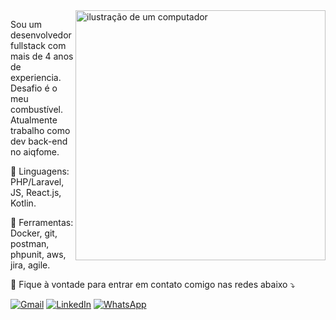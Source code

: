 <img src="https://raw.githubusercontent.com/MicaelliMedeiros/micaellimedeiros/master/image/computer-illustration.png" alt="ilustração de um computador" min-width="400px" max-width="400px" width="400px" align="right">

<p align="left"> 
  Sou um desenvolvedor fullstack com mais de 4 anos de experiencia. Desafio é o meu combustível.<br>
  Atualmente trabalho como dev back-end no aiqfome.
</p>

<p align="left">
  🦄 Linguagens: PHP/Laravel, JS, React.js, Kotlin.
</p>

<p align="left">
  💼 Ferramentas: Docker, git, postman, phpunit, aws, jira, agile.
</p>

<p align="left">
  💌 Fique à vontade para entrar em contato comigo nas redes abaixo ⤵️
</p>

<p align="left">
  <a href="#" title="Gmail">
  <img src="https://img.shields.io/badge/-Gmail-FF0000?style=flat-square&labelColor=FF0000&logo=gmail&logoColor=white&link=throcha3@gmail.com" alt="Gmail"/></a>
  <a href="#" title="LinkedIn">
  <img src="https://img.shields.io/badge/-Linkedin-0e76a8?style=flat-square&logo=Linkedin&logoColor=white&link=https://www.linkedin.com/in/thiago-pgrocha/" alt="LinkedIn"/></a>
  <a href="#" title="WhatsApp">
  <img src="https://img.shields.io/badge/-WhatsApp-25d366?style=flat-square&labelColor=25d366&logo=whatsapp&logoColor=white&link=https://wa.me/5515991924677?text=Ol%C3%A1%21+Vim+do+github+e+gostaria+de+falar+com+voc%C3%AA+sobre..." alt="WhatsApp"/></a>
</p>
